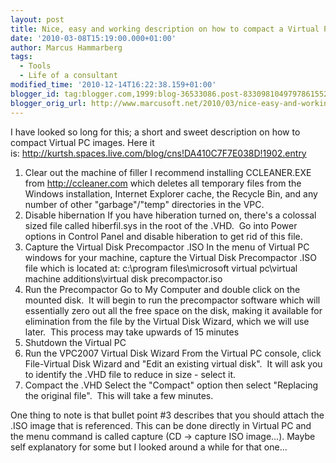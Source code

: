 ```yaml
---
layout: post
title: Nice, easy and working description on how to compact a Virtual PC Image
date: '2010-03-08T15:19:00.000+01:00'
author: Marcus Hammarberg
tags:
  - Tools
  - Life of a consultant
modified_time: '2010-12-14T16:22:38.159+01:00'
blogger_id: tag:blogger.com,1999:blog-36533086.post-8330981049797861552
blogger_orig_url: http://www.marcusoft.net/2010/03/nice-easy-and-working-description-on.html
---
```


I have looked so long for this; a short and sweet description on how
to compact Virtual PC images. Here it
is: <http://kurtsh.spaces.live.com/blog/cns!DA410C7F7E038D!1902.entry>

1. Clear out the machine of filler
    I recommend installing CCLEANER.EXE from <http://ccleaner.com> which
    deletes all temporary files from the Windows installation, Internet
    Explorer cache, the Recycle Bin, and any number of other
    "garbage"/"temp" directories in the VPC.
2. Disable hibernation
    If you have hiberation turned on, there's a colossal sized file
    called hiberfil.sys in the root of the .VHD.  Go into Power options
    in Control Panel and disable hiberation to get rid of this file.
3. Capture the Virtual Disk Precompactor .ISO
    In the menu of Virtual PC windows for your machine, capture the
    Virtual Disk Precompactor .ISO file which is located at:
    c:\program files\microsoft virtual pc\virtual machine
    additions\virtual disk precompactor.iso
4. Run the Precompactor
    Go to My Computer and double click on the mounted disk.  It will
    begin to run the precompactor software which will essentially zero
    out all the free space on the disk, making it available for
    elimination from the file by the Virtual Disk Wizard, which we will
    use later.  This process may take upwards of 15 minutes
5. Shutdown the Virtual PC
6. Run the VPC2007 Virtual Disk Wizard
    From the Virtual PC console, click File-Virtual Disk Wizard and
    "Edit an existing virtual disk".  It will ask you to identify the
    .VHD file to reduce in size - select it.
7. Compact the .VHD
    Select the "Compact" option then select "Replacing the original
    file".  This will take a few minutes.

One thing to note is that bullet point \#3 describes that you should
attach the .ISO image that is referenced. This can be done directly in
Virtual PC and the menu command is called capture (CD -\> capture ISO
image...). Maybe self explanatory for some but I looked around a while
for that one...
